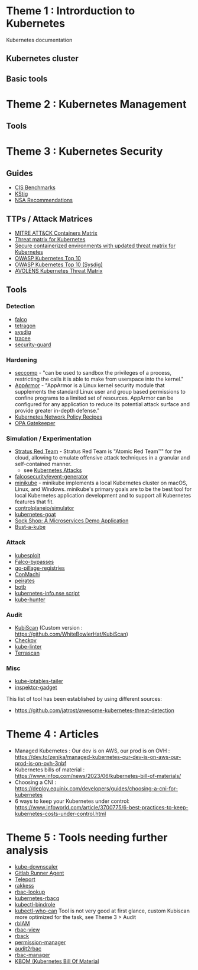 # Theme 1 : Introrduction to Kubernetes
Kubernetes documentation
## Kubernetes cluster
## Basic tools
# Theme 2 : Kubernetes Management
## Tools
# Theme 3 : Kubernetes Security
## Guides

* [CIS Benchmarks](https://downloads.cisecurity.org/#/)
* [KStig](https://ncp.nist.gov/checklist/996)
* [NSA Recommendations](https://www.cisa.gov/news-events/alerts/2022/03/15/updated-kubernetes-hardening-guide)

## TTPs / Attack Matrices

* [MITRE ATT&CK Containers Matrix](https://attack.mitre.org/matrices/enterprise/containers/)
* [Threat matrix for Kubernetes](https://microsoft.github.io/Threat-Matrix-for-Kubernetes/) 
* [Secure containerized environments with updated threat matrix for Kubernetes](https://www.microsoft.com/en-us/security/blog/2021/03/23/secure-containerized-environments-with-updated-threat-matrix-for-kubernetes/)
* [OWASP Kubernetes Top 10](https://owasp.org/www-project-kubernetes-top-ten/)
* [OWASP Kubernetes Top 10 (Sysdig)](https://sysdig.com/blog/top-owasp-kubernetes/)
* [AVOLENS Kubernetes Threat Matrix](https://kubernetes-security.de/en/kubernetes_threat_matrix/#kubernetes-threat-matrix)
  
## Tools
### Detection

* [falco](https://github.com/falcosecurity/falco)
* [tetragon](https://github.com/cilium/tetragon)
* [sysdig](https://github.com/draios/sysdig)
* [tracee](https://github.com/aquasecurity/tracee)
* [security-guard](https://github.com/knative-sandbox/security-guard)

### Hardening

* [seccomp](https://kubernetes.io/docs/tutorials/security/seccomp/) - "can be used to sandbox the privileges of a process, restricting the calls it is able to make from userspace into the kernel."
* [AppArmor](https://kubernetes.io/docs/tutorials/security/apparmor/) - "AppArmor is a Linux kernel security module that supplements the standard Linux user and group based permissions to confine programs to a limited set of resources. AppArmor can be configured for any application to reduce its potential attack surface and provide greater in-depth defense."
* [Kubernetes Network Policy Recipes](https://github.com/ahmetb/kubernetes-network-policy-recipes)
* [OPA Gatekeeper](https://github.com/open-policy-agent/gatekeeper)

### Simulation / Experimentation

* [Stratus Red Team](https://github.com/DataDog/stratus-red-team) - Stratus Red Team is "Atomic Red Team™" for the cloud, allowing to emulate offensive attack techniques in a granular and self-contained manner.
  * see [Kubernetes Attacks](https://github.com/DataDog/stratus-red-team/blob/main/docs/attack-techniques/kubernetes/index.md)
* [falcosecurity/event-generator](https://github.com/falcosecurity/event-generator)
* [minikube](https://github.com/kubernetes/minikube) - minikube implements a local Kubernetes cluster on macOS, Linux, and Windows. minikube's primary goals are to be the best tool for local Kubernetes application development and to support all Kubernetes features that fit.
* [controlplaneio/simulator](https://github.com/controlplaneio/simulator)
* [kubernetes-goat](https://github.com/madhuakula/kubernetes-goat)
* [Sock Shop: A Microservices Demo Application](https://microservices-demo.github.io/)
* [Bust-a-kube](https://www.bustakube.com/)

### Attack

* [kubesploit](https://github.com/cyberark/kubesploit)
* [Falco-bypasses](https://github.com/blackberry/Falco-bypasses)
* [go-pillage-registries](https://github.com/nccgroup/go-pillage-registries)
* [ConMachi](https://github.com/nccgroup/ConMachi)
* [peirates](https://github.com/inguardians/peirates)
* [botb](https://github.com/brompwnie/botb)
* [kubernetes-info.nse script](https://gist.github.com/jpts/5d23bfd9b8cc08e32a3591c8195482a8)
* [kube-hunter](https://github.com/aquasecurity/kube-hunter)

### Audit
* [KubiScan](https://github.com/cyberark/KubiScan) (Custom version : https://github.com/WhiteBowlerHat/KubiScan)
* [Checkov](https://github.com/bridgecrewio/checkov)
* [kube-linter](https://github.com/stackrox/kube-linter)
* [Terrascan](https://github.com/tenable/terrascan)

### Misc

* [kube-iptables-tailer](https://github.com/box/kube-iptables-tailer)
* [inspektor-gadget](https://github.com/inspektor-gadget/inspektor-gadget)

This list of tool has been established by using different sources:
* https://github.com/jatrost/awesome-kubernetes-threat-detection
# Theme 4 : Articles
* Managed Kubernetes : Our dev is on AWS, our prod is on OVH : https://dev.to/zenika/managed-kubernetes-our-dev-is-on-aws-our-prod-is-on-ovh-3nbf
* Kubernetes bills of material : https://www.infoq.com/news/2023/06/kubernetes-bill-of-materials/
* Choosing a CNI : https://deploy.equinix.com/developers/guides/choosing-a-cni-for-kubernetes
* 6 ways to keep your Kubernetes under control: https://www.infoworld.com/article/3700775/6-best-practices-to-keep-kubernetes-costs-under-control.html
# Theme 5 : Tools needing further analysis
* [kube-downscaler](https://codeberg.org/hjacobs/kube-downscaler)
* [Gitlab Runner Agent](https://docs.gitlab.com/ee/user/clusters/agent/install/)
* [Teleport](https://github.com/gravitational/teleport)
* [rakkess](https://github.com/corneliusweig/rakkess)
* [rbac-lookup](https://github.com/fairwindsops/rbac-lookup)
* [kubernetes-rbacq](https://github.com/sbueringer/kubernetes-rbacq)
* [kubectl-bindrole](https://github.com/Ladicle/kubectl-bindrole)
* [kubectl-who-can](https://github.com/aquasecurity/kubectl-who-can) Tool is not very good at first glance, custom Kubiscan more optimized for the task, see Theme 3 > Audit
* [rbIAM](https://github.com/mhausenblas/rbIAM/)
* [rbac-view](https://github.com/jasonrichardsmith/rbac-view)
* [rback](https://github.com/team-soteria/rback)
* [permission-manager](https://github.com/sighupio/permission-manager)
* [audit2rbac](https://github.com/liggitt/audit2rbac)
* [rbac-manager](https://github.com/fairwindsops/rbac-manager)
* [KBOM (Kubernetes Bill Of Material](https://github.com/ksoclabs/kbom)
